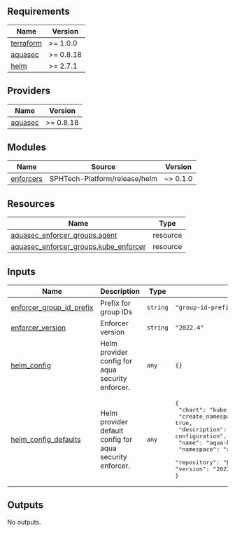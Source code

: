 <!-- BEGIN_TF_DOCS -->
## Requirements

| Name | Version |
|------|---------|
| <a name="requirement_terraform"></a> [terraform](#requirement\_terraform) | >= 1.0.0 |
| <a name="requirement_aquasec"></a> [aquasec](#requirement\_aquasec) | >= 0.8.18 |
| <a name="requirement_helm"></a> [helm](#requirement\_helm) | >= 2.7.1 |

## Providers

| Name | Version |
|------|---------|
| <a name="provider_aquasec"></a> [aquasec](#provider\_aquasec) | >= 0.8.18 |

## Modules

| Name | Source | Version |
|------|--------|---------|
| <a name="module_enforcers"></a> [enforcers](#module\_enforcers) | SPHTech-Platform/release/helm | ~> 0.1.0 |

## Resources

| Name | Type |
|------|------|
| [aquasec_enforcer_groups.agent](https://registry.terraform.io/providers/aquasecurity/aquasec/latest/docs/resources/enforcer_groups) | resource |
| [aquasec_enforcer_groups.kube_enforcer](https://registry.terraform.io/providers/aquasecurity/aquasec/latest/docs/resources/enforcer_groups) | resource |

## Inputs

| Name | Description | Type | Default | Required |
|------|-------------|------|---------|:--------:|
| <a name="input_enforcer_group_id_prefix"></a> [enforcer\_group\_id\_prefix](#input\_enforcer\_group\_id\_prefix) | Prefix for group IDs | `string` | `"group-id-prefix"` | no |
| <a name="input_enforcer_version"></a> [enforcer\_version](#input\_enforcer\_version) | Enforcer version | `string` | `"2022.4"` | no |
| <a name="input_helm_config"></a> [helm\_config](#input\_helm\_config) | Helm provider config for aqua security enforcer. | `any` | `{}` | no |
| <a name="input_helm_config_defaults"></a> [helm\_config\_defaults](#input\_helm\_config\_defaults) | Helm provider default config for aqua security enforcer. | `any` | <pre>{<br>  "chart": "kube-enforcer",<br>  "create_namespace": true,<br>  "description": "Aqua security enforcer helm Chart deployment configuration",<br>  "name": "aqua-helm",<br>  "namespace": "aqua",<br>  "repository": "https://helm.aquasec.com",<br>  "version": "2022.4.12"<br>}</pre> | no |

## Outputs

No outputs.
<!-- END_TF_DOCS -->